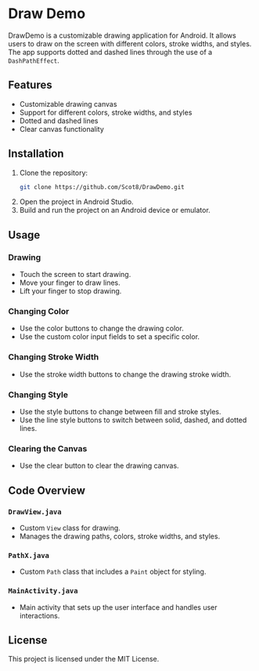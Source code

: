 # Draw Demo

DrawDemo is a customizable drawing application for Android. It allows users to draw on the screen with different colors, stroke widths, and styles. The app supports dotted and dashed lines through the use of a `DashPathEffect`.

## Features

- Customizable drawing canvas
- Support for different colors, stroke widths, and styles
- Dotted and dashed lines
- Clear canvas functionality

## Installation

1. Clone the repository:
    ```sh
    git clone https://github.com/Scot8/DrawDemo.git
    ```
2. Open the project in Android Studio.
3. Build and run the project on an Android device or emulator.

## Usage

### Drawing

- Touch the screen to start drawing.
- Move your finger to draw lines.
- Lift your finger to stop drawing.

### Changing Color

- Use the color buttons to change the drawing color.
- Use the custom color input fields to set a specific color.

### Changing Stroke Width

- Use the stroke width buttons to change the drawing stroke width.

### Changing Style

- Use the style buttons to change between fill and stroke styles.
- Use the line style buttons to switch between solid, dashed, and dotted lines.

### Clearing the Canvas

- Use the clear button to clear the drawing canvas.

## Code Overview

### `DrawView.java`

- Custom `View` class for drawing.
- Manages the drawing paths, colors, stroke widths, and styles.

### `PathX.java`

- Custom `Path` class that includes a `Paint` object for styling.

### `MainActivity.java`

- Main activity that sets up the user interface and handles user interactions.

## License

This project is licensed under the MIT License.
```
